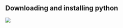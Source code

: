 ## Downloading and installing python

<a href="https://daniel-jb.github.io/CoderDojo/" target="_blank"><img src="./Python/Python_1_1.png"></a>
